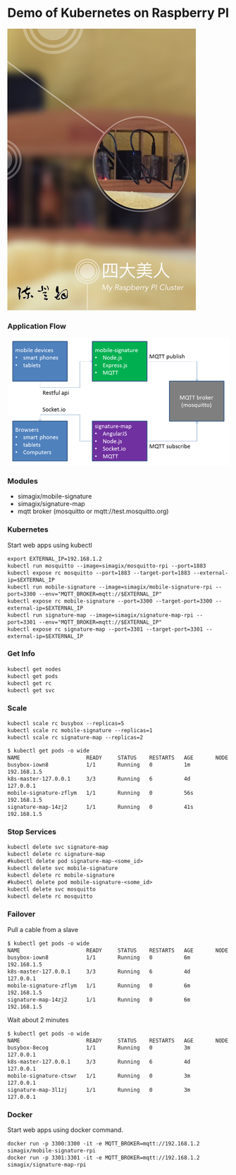 # Demo of Kubernetes on Raspberry PI
![Raspberry PI Cluster](raspberry_poster.png)
### Application Flow
![Workflow](components.png)
### Modules
- simagix/mobile-signature
- simagix/signature-map
- mqtt broker (mosquitto or mqtt://test.mosquitto.org)

### Kubernetes
Start web apps using kubectl
```
export EXTERNAL_IP=192.168.1.2
kubectl run mosquitto --image=simagix/mosquitto-rpi --port=1883
kubectl expose rc mosquitto --port=1883 --target-port=1883 --external-ip=$EXTERNAL_IP
kubectl run mobile-signature --image=simagix/mobile-signature-rpi --port=3300 --env="MQTT_BROKER=mqtt://$EXTERNAL_IP"
kubectl expose rc mobile-signature --port=3300 --target-port=3300 --external-ip=$EXTERNAL_IP
kubectl run signature-map --image=simagix/signature-map-rpi --port=3301 --env="MQTT_BROKER=mqtt://$EXTERNAL_IP"
kubectl expose rc signature-map --port=3301 --target-port=3301 --external-ip=$EXTERNAL_IP
```

### Get Info
```
kubectl get nodes
kubectl get pods
kubectl get rc
kubectl get svc
```

### Scale
```
kubectl scale rc busybox --replicas=5
kubectl scale rc mobile-signature --replicas=1
kubectl scale rc signature-map --replicas=2
```

```
$ kubectl get pods -o wide
NAME                     READY     STATUS    RESTARTS   AGE       NODE
busybox-iown8            1/1       Running   0          1m        192.168.1.5
k8s-master-127.0.0.1     3/3       Running   6          4d        127.0.0.1
mobile-signature-zflym   1/1       Running   0          56s       192.168.1.5
signature-map-14zj2      1/1       Running   0          41s       192.168.1.5
```

### Stop Services
```
kubectl delete svc signature-map
kubectl delete rc signature-map
#kubectl delete pod signature-map-<some_id>
kubectl delete svc mobile-signature
kubectl delete rc mobile-signature
#kubectl delete pod mobile-signature-<some_id>
kubectl delete svc mosquitto
kubectl delete rc mosquitto
```

### Failover
Pull a cable from a slave
```
$ kubectl get pods -o wide
NAME                     READY     STATUS    RESTARTS   AGE       NODE
busybox-iown8            1/1       Running   0          6m        192.168.1.5
k8s-master-127.0.0.1     3/3       Running   6          4d        127.0.0.1
mobile-signature-zflym   1/1       Running   0          6m        192.168.1.5
signature-map-14zj2      1/1       Running   0          6m        192.168.1.5
```
Wait about 2 minutes
```
$ kubectl get pods -o wide
NAME                     READY     STATUS    RESTARTS   AGE       NODE
busybox-8ecog            1/1       Running   0          3m        127.0.0.1
k8s-master-127.0.0.1     3/3       Running   6          4d        127.0.0.1
mobile-signature-ctswr   1/1       Running   0          3m        127.0.0.1
signature-map-3l1zj      1/1       Running   0          3m        127.0.0.1
```

### Docker
Start web apps using docker command.
```
docker run -p 3300:3300 -it -e MQTT_BROKER=mqtt://192.168.1.2 simagix/mobile-signature-rpi
docker run -p 3301:3301 -it -e MQTT_BROKER=mqtt://192.168.1.2 simagix/signature-map-rpi
```
